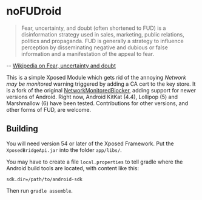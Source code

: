 noFUDroid
=========

> Fear, uncertainty, and doubt (often shortened to FUD) is a disinformation strategy used in sales, marketing, public relations, politics and propaganda. FUD is generally a strategy to influence perception by disseminating negative and dubious or false information and a manifestation of the appeal to fear.

-- [Wikipedia on Fear, uncertainty and doubt](https://en.wikipedia.org/wiki/Fear,_uncertainty_and_doubt)

This is a simple Xposed Module which gets rid of the annoying *Network may be monitored* warning 
triggered by adding a CA cert to the key store.
It is a fork of the original [NetworkMonitoredBlocker](https://github.com/Skarafaz/NetworkMonitoredBlocker), adding support for newer versions of Android.
Right now, Android KitKat (4.4), Lollipop (5) and Marshmallow (6) have been tested.
Contributions for other versions, and other forms of FUD, are welcome.


## Building

You will need version 54 or later of the Xposed Framework.
Put the `XposedBridgeApi.jar` into the folder `app/libs/`.

You may have to create a file `local.properties` to tell gradle where the Android build tools are located, with content like this:
```
sdk.dir=/path/to/android-sdk
```

Then run `gradle assemble`.
